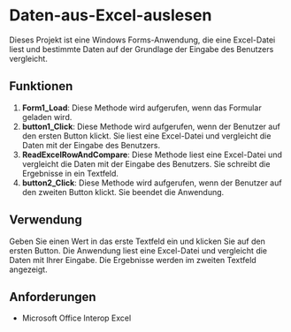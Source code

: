 # Daten-aus-Excel-auslesen

Dieses Projekt ist eine Windows Forms-Anwendung, die eine Excel-Datei liest und bestimmte Daten auf der Grundlage der Eingabe des Benutzers vergleicht.

## Funktionen

1. **Form1_Load**: Diese Methode wird aufgerufen, wenn das Formular geladen wird.
2. **button1_Click**: Diese Methode wird aufgerufen, wenn der Benutzer auf den ersten Button klickt. Sie liest eine Excel-Datei und vergleicht die Daten mit der Eingabe des Benutzers.
3. **ReadExcelRowAndCompare**: Diese Methode liest eine Excel-Datei und vergleicht die Daten mit der Eingabe des Benutzers. Sie schreibt die Ergebnisse in ein Textfeld.
4. **button2_Click**: Diese Methode wird aufgerufen, wenn der Benutzer auf den zweiten Button klickt. Sie beendet die Anwendung.

## Verwendung

Geben Sie einen Wert in das erste Textfeld ein und klicken Sie auf den ersten Button. Die Anwendung liest eine Excel-Datei und vergleicht die Daten mit Ihrer Eingabe. Die Ergebnisse werden im zweiten Textfeld angezeigt.

## Anforderungen

- Microsoft Office Interop Excel
